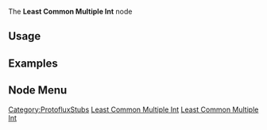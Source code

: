 <languages></languages> <translate>

The **Least Common Multiple Int** node

## Usage

## Examples

## Node Menu

</translate>

[Category:ProtofluxStubs](Category:ProtofluxStubs "wikilink") [Least
Common Multiple Int](Category:Protoflux{{#translation:}} "wikilink")
[Least Common Multiple
Int](Category:Protoflux:Math{{#translation:}} "wikilink")